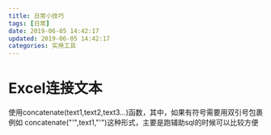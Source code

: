 ```yaml
---
title: 日常小技巧
tags: [日常]
date: 2019-06-05 14:42:17
updated: 2019-06-05 14:42:17
categories: 实用工具
---
```


# Excel连接文本
使用concatenate(text1,text2,text3...)函数，其中，如果有符号需要用双引号包裹
例如 concatenate("'",text1,"'")这种形式，主要是跑辅助sql的时候可以比较方便